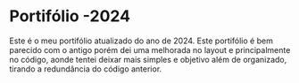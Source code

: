# Portifólio -2024
Este é o meu portifólio atualizado do ano de 2024.
Este portifólio é bem parecido com o antigo porém dei uma melhorada no layout e principalmente no código, aonde tentei deixar mais simples e objetivo além de organizado, tirando a redundância do código anterior. 
